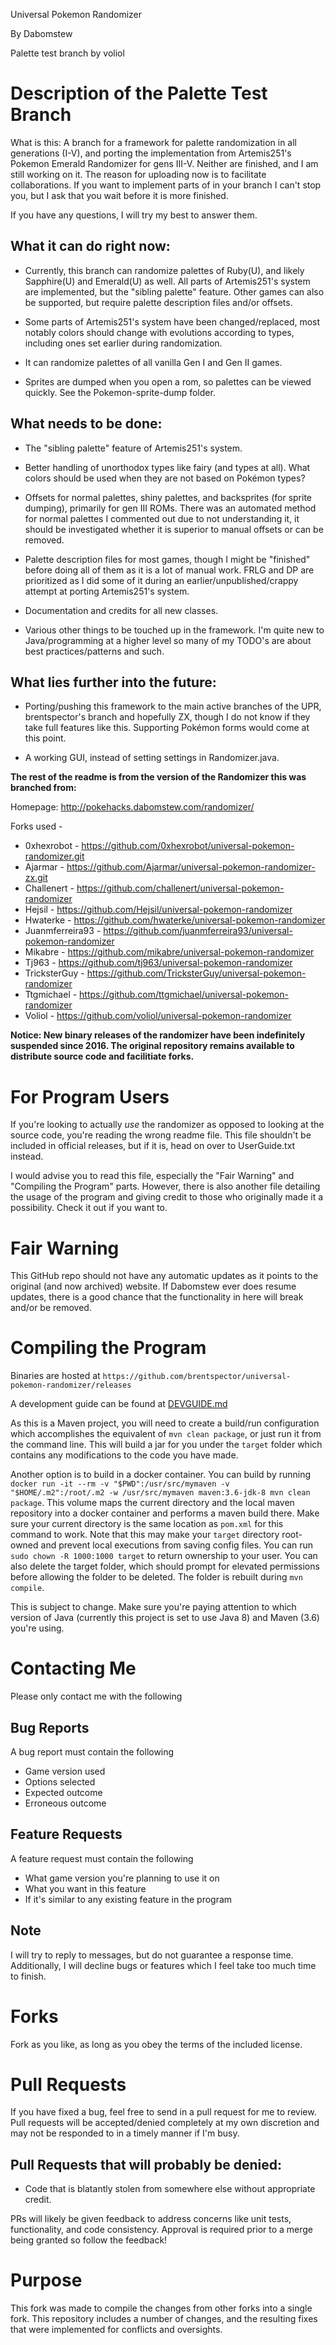 Universal Pokemon Randomizer

By Dabomstew

Palette test branch 
by voliol

# Description of the Palette Test Branch
What is this: 
A branch for a framework for palette randomization in all generations (I-V), 
and porting the implementation from Artemis251's Pokemon Emerald Randomizer for gens III-V. 
Neither are finished, and I am still working on it. The reason for uploading now is to
facilitate collaborations. If you want to implement parts of in your branch I
can't stop you, but I ask that you wait before it is more finished.

If you have any questions, I will try my best to answer them.

## What it can do right now:

- Currently, this branch can randomize palettes of Ruby(U), and likely Sapphire(U) and
  Emerald(U) as well. All parts of Artemis251's system are implemented, but the 
  "sibling palette" feature.
  Other games can also be supported, but require palette description files and/or offsets.
  
- Some parts of Artemis251's system have been changed/replaced, most notably colors
  should change with evolutions according to types, including ones set earlier during
  randomization.
  
- It can randomize palettes of all vanilla Gen I and Gen II games.  
  
- Sprites are dumped when you open a rom, so palettes can be viewed quickly. 
  See the Pokemon-sprite-dump folder.

## What needs to be done:
  
- The "sibling palette" feature of Artemis251's system. 

- Better handling of unorthodox types like fairy (and types at all). What colors should
  be used when they are not based on Pokémon types?

- Offsets for normal palettes, shiny palettes, and backsprites 
  (for sprite dumping), primarily for gen III ROMs. There was an automated method 
  for normal palettes I commented out due to not understanding it, 
  it should be investigated whether it is superior to manual offsets or can be removed. 

- Palette description files for most games, though I might be "finished" before doing all
  of them as it is a lot of manual work. FRLG and DP are prioritized as I did some of it
  during an earlier/unpublished/crappy attempt at porting Artemis251's system.
  
- Documentation and credits for all new classes.

- Various other things to be touched up in the framework. I'm quite new to Java/programming
  at a higher level so many of my TODO's are about best practices/patterns and such.
  
## What lies further into the future:
 
 - Porting/pushing this framework to the main active branches of the UPR, brentspector's branch
   and hopefully ZX, though I do not know if they take full features like this. Supporting 
   Pokémon forms would come at this point.
   
 - A working GUI, instead of setting settings in Randomizer.java.


**The rest of the readme is from the version of the Randomizer this was branched from:**

Homepage: http://pokehacks.dabomstew.com/randomizer/

Forks used -

- 0xhexrobot - https://github.com/0xhexrobot/universal-pokemon-randomizer.git
- Ajarmar - https://github.com/Ajarmar/universal-pokemon-randomizer-zx.git
- Challenert - https://github.com/challenert/universal-pokemon-randomizer
- Hejsil - https://github.com/Hejsil/universal-pokemon-randomizer
- Hwaterke - https://github.com/hwaterke/universal-pokemon-randomizer
- Juanmferreira93 - https://github.com/juanmferreira93/universal-pokemon-randomizer
- Mikabre - https://github.com/mikabre/universal-pokemon-randomizer
- Tj963 - https://github.com/tj963/universal-pokemon-randomizer
- TricksterGuy - https://github.com/TricksterGuy/universal-pokemon-randomizer
- Ttgmichael - https://github.com/ttgmichael/universal-pokemon-randomizer
- Voliol - https://github.com/voliol/universal-pokemon-randomizer

**Notice: New binary releases of the randomizer have been indefinitely suspended since 2016. The original repository remains available to distribute source code and facilitiate forks.**

# For Program Users

If you're looking to actually _use_ the randomizer as opposed to looking at the
source code, you're reading the wrong readme file. This file shouldn't be
included in official releases, but if it is, head on over to UserGuide.txt instead.

I would advise you to read this file, especially the "Fair Warning" and
"Compiling the Program" parts. However, there is also another file detailing the
usage of the program and giving credit to those who originally made it a possibility.
Check it out if you want to.

# Fair Warning

This GitHub repo should not have any automatic updates as it points to the original
(and now archived) website. If Dabomstew ever does resume updates, there is a good
chance that the functionality in here will break and/or be removed.

# Compiling the Program

Binaries are hosted at `https://github.com/brentspector/universal-pokemon-randomizer/releases`

A development guide can be found at [DEVGUIDE.md](./DEVGUIDE.md)

As this is a Maven project, you will need to create a build/run configuration which
accomplishes the equivalent of `mvn clean package`, or just run it from the command
line. This will build a jar for you under the `target` folder which contains any
modifications to the code you have made.

Another option is to build in a docker container. You can build by running
`docker run -it --rm -v "$PWD":/usr/src/mymaven -v "$HOME/.m2":/root/.m2 -w /usr/src/mymaven maven:3.6-jdk-8 mvn clean package`.
This volume maps the current directory and the local maven repository into a docker container
and performs a maven build there. Make sure your current directory is the same location as
`pom.xml` for this command to work. Note that this may make your `target` directory
root-owned and prevent local executions from saving config files. You can run
`sudo chown -R 1000:1000 target` to return ownership to your user. You can also
delete the target folder, which should prompt for elevated permissions before
allowing the folder to be deleted. The folder is rebuilt during `mvn compile`.

This is subject to change. Make sure you're paying attention to which version of Java
(currently this project is set to use Java 8) and Maven (3.6) you're using.

# Contacting Me

Please only contact me with the following

## Bug Reports

A bug report must contain the following

- Game version used
- Options selected
- Expected outcome
- Erroneous outcome

## Feature Requests

A feature request must contain the following

- What game version you're planning to use it on
- What you want in this feature
- If it's similar to any existing feature in the program

## Note

I will try to reply to messages, but do not guarantee a response time.
Additionally, I will decline bugs or features which I feel take too
much time to finish.

# Forks

Fork as you like, as long as you obey the terms of the included license.

# Pull Requests

If you have fixed a bug, feel free to send in a pull request for me to
review. Pull requests will be accepted/denied completely at my own
discretion and may not be responded to in a timely manner if I'm busy.

## Pull Requests that will probably be denied:

- Code that is blatantly stolen from somewhere else without appropriate credit.

PRs will likely be given feedback to address concerns like unit tests,
functionality, and code consistency. Approval is required prior to
a merge being granted so follow the feedback!

# Purpose

This fork was made to compile the changes from other forks into a single fork. This
repository includes a number of changes, and the resulting fixes that were implemented
for conflicts and oversights.
